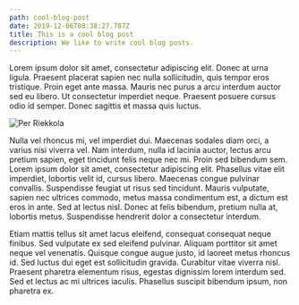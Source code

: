 ```yaml
---
path: cool-blog-post
date: 2019-12-06T08:38:27.787Z
title: This is a cool blog post
description: We like to write cool blog posts.
---
```

Lorem ipsum dolor sit amet, consectetur adipiscing elit. Donec at urna ligula. Praesent placerat sapien nec nulla sollicitudin, quis tempor eros tristique. Proin eget ante massa. Mauris nec purus a arcu interdum auctor sed eu libero. Ut consectetur imperdiet neque. Praesent posuere cursus odio id semper. Donec sagittis et massa quis luctus.

![Per Riekkola](/assets/studio.jpg "Per Riekkola")

Nulla vel rhoncus mi, vel imperdiet dui. Maecenas sodales diam orci, a varius nisi viverra vel. Nam interdum, nulla id lacinia auctor, lectus arcu pretium sapien, eget tincidunt felis neque nec mi. Proin sed bibendum sem. Lorem ipsum dolor sit amet, consectetur adipiscing elit. Phasellus vitae elit imperdiet, lobortis velit id, cursus libero. Maecenas congue pulvinar convallis. Suspendisse feugiat ut risus sed tincidunt. Mauris vulputate, sapien nec ultrices commodo, metus massa condimentum est, a dictum est eros in ante. Sed at lectus nisl. Donec at felis bibendum, pretium nulla at, lobortis metus. Suspendisse hendrerit dolor a consectetur interdum.

Etiam mattis tellus sit amet lacus eleifend, consequat consequat neque finibus. Sed vulputate ex sed eleifend pulvinar. Aliquam porttitor sit amet neque vel venenatis. Quisque congue augue justo, id laoreet metus rhoncus id. Sed luctus dui eget est sollicitudin gravida. Curabitur vitae viverra nisl. Praesent pharetra elementum risus, egestas dignissim lorem interdum sed. Sed et lectus ac mi ultrices iaculis. Phasellus suscipit bibendum ipsum, non pharetra ex.
